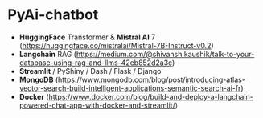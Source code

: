 # PyAi-chatbot

- **HuggingFace** Transformer & **Mistral AI** 7 (https://huggingface.co/mistralai/Mistral-7B-Instruct-v0.2)
- **Langchain** RAG (https://medium.com/@shivansh.kaushik/talk-to-your-database-using-rag-and-llms-42eb852d2a3c) 
- **Streamlit** / PyShiny / Dash / Flask / Django 
- **MongoDB** (https://www.mongodb.com/blog/post/introducing-atlas-vector-search-build-intelligent-applications-semantic-search-ai-fr)
- **Docker** (https://www.docker.com/blog/build-and-deploy-a-langchain-powered-chat-app-with-docker-and-streamlit/)
  
